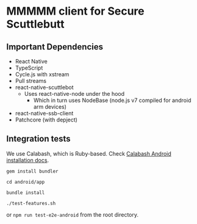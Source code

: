 # MMMMM client for Secure Scuttlebutt

## Important Dependencies

- React Native
- TypeScript
- Cycle.js with xstream
- Pull streams
- react-native-scuttlebot
  - Uses react-native-node under the hood
    - Which in turn uses NodeBase (node.js v7 compiled for android arm devices)
- react-native-ssb-client
- Patchcore (with depject)

## Integration tests

We use Calabash, which is Ruby-based. Check [Calabash Android installation docs](https://github.com/calabash/calabash-android/blob/master/documentation/installation.md).

```
gem install bundler
```

```
cd android/app
```

```
bundle install
```

```
./test-features.sh
```

or `npm run test-e2e-android` from the root directory.